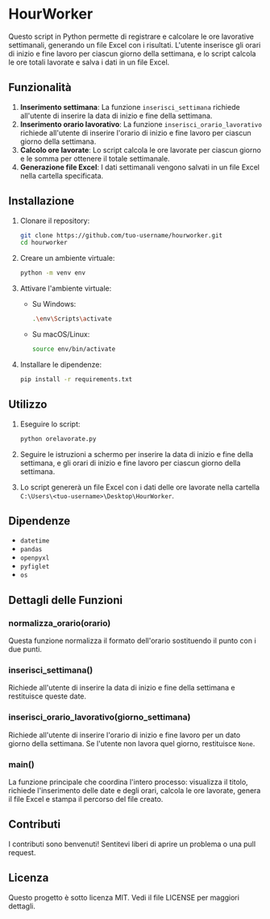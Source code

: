 # HourWorker

Questo script in Python permette di registrare e calcolare le ore lavorative settimanali, generando un file Excel con i risultati. L'utente inserisce gli orari di inizio e fine lavoro per ciascun giorno della settimana, e lo script calcola le ore totali lavorate e salva i dati in un file Excel.

## Funzionalità

1. **Inserimento settimana**: La funzione `inserisci_settimana` richiede all'utente di inserire la data di inizio e fine della settimana.
2. **Inserimento orario lavorativo**: La funzione `inserisci_orario_lavorativo` richiede all'utente di inserire l'orario di inizio e fine lavoro per ciascun giorno della settimana.
3. **Calcolo ore lavorate**: Lo script calcola le ore lavorate per ciascun giorno e le somma per ottenere il totale settimanale.
4. **Generazione file Excel**: I dati settimanali vengono salvati in un file Excel nella cartella specificata.

## Installazione

1. Clonare il repository:
    ```bash
    git clone https://github.com/tuo-username/hourworker.git
    cd hourworker
    ```

2. Creare un ambiente virtuale:
    ```bash
    python -m venv env
    ```

3. Attivare l'ambiente virtuale:

    - Su Windows:
        ```bash
        .\env\Scripts\activate
        ```

    - Su macOS/Linux:
        ```bash
        source env/bin/activate
        ```

4. Installare le dipendenze:
    ```bash
    pip install -r requirements.txt
    ```

## Utilizzo

1. Eseguire lo script:
    ```bash
    python orelavorate.py
    ```

2. Seguire le istruzioni a schermo per inserire la data di inizio e fine della settimana, e gli orari di inizio e fine lavoro per ciascun giorno della settimana.

3. Lo script genererà un file Excel con i dati delle ore lavorate nella cartella `C:\Users\<tuo-username>\Desktop\HourWorker`.

## Dipendenze

- `datetime`
- `pandas`
- `openpyxl`
- `pyfiglet`
- `os`

## Dettagli delle Funzioni

### normalizza_orario(orario)

Questa funzione normalizza il formato dell'orario sostituendo il punto con i due punti.

### inserisci_settimana()

Richiede all'utente di inserire la data di inizio e fine della settimana e restituisce queste date.

### inserisci_orario_lavorativo(giorno_settimana)

Richiede all'utente di inserire l'orario di inizio e fine lavoro per un dato giorno della settimana. Se l'utente non lavora quel giorno, restituisce `None`.

### main()

La funzione principale che coordina l'intero processo: visualizza il titolo, richiede l'inserimento delle date e degli orari, calcola le ore lavorate, genera il file Excel e stampa il percorso del file creato.

## Contributi

I contributi sono benvenuti! Sentitevi liberi di aprire un problema o una pull request.

## Licenza

Questo progetto è sotto licenza MIT. Vedi il file LICENSE per maggiori dettagli.

